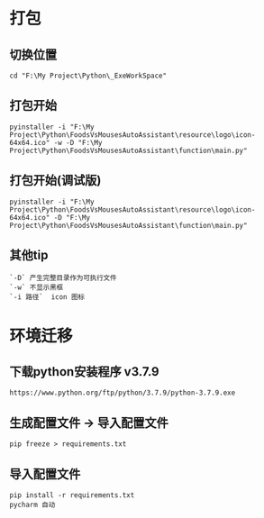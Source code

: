 # 打包
## 切换位置
    cd "F:\My Project\Python\_ExeWorkSpace"

## 打包开始
    pyinstaller -i "F:\My Project\Python\FoodsVsMousesAutoAssistant\resource\logo\icon-64x64.ico" -w -D "F:\My Project\Python\FoodsVsMousesAutoAssistant\function\main.py" 
## 打包开始(调试版)
    pyinstaller -i "F:\My Project\Python\FoodsVsMousesAutoAssistant\resource\logo\icon-64x64.ico" -D "F:\My Project\Python\FoodsVsMousesAutoAssistant\function\main.py" 
## 其他tip
    `-D` 产生完整目录作为可执行文件
    `-w` 不显示黑框
    `-i 路径`  icon 图标

# 环境迁移

## 下载python安装程序 v3.7.9
    https://www.python.org/ftp/python/3.7.9/python-3.7.9.exe

## 生成配置文件 → 导入配置文件
    pip freeze > requirements.txt

## 导入配置文件
    pip install -r requirements.txt
    pycharm 自动